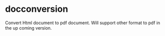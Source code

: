 # docconversion
Convert Html document  to pdf document.
Will support other format to pdf in the up coming version.
